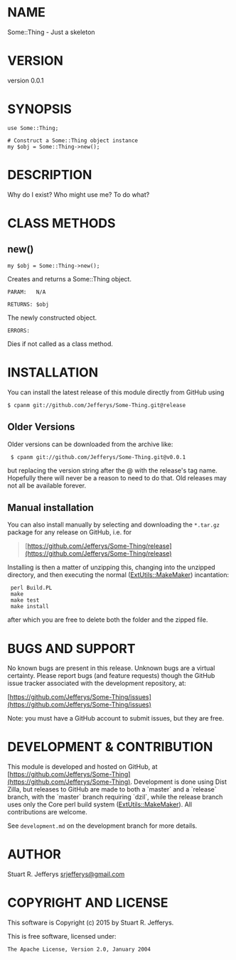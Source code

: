 # NAME

Some::Thing - Just a skeleton

# VERSION

version 0.0.1

# SYNOPSIS

    use Some::Thing;

    # Construct a Some::Thing object instance
    my $obj = Some::Thing->new();

# DESCRIPTION

Why do I exist? Who might use me? To do what?

# CLASS METHODS

## new()

    my $obj = Some::Thing->new();

Creates and returns a Some::Thing object.

    PARAM:   N/A

    RETURNS: $obj
   The newly constructed object.

    ERRORS:
   Dies if not called as a class method.

# INSTALLATION

You can install the latest release of this module directly from GitHub using

    $ cpanm git://github.com/Jefferys/Some-Thing.git@release

## Older Versions

Older versions can be downloaded from the archive like:

     $ cpanm git://github.com/Jefferys/Some-Thing.git@v0.0.1

but replacing the version string after the @ with the release's tag name.
Hopefully there will never be a reason to need to do that. Old releases may not
all be available forever.

## Manual installation

You can also install manually by selecting and downloading the `*.tar.gz`
package for any release on GitHub, i.e. for

> [https://github.com/Jefferys/Some-Thing/release](https://github.com/Jefferys/Some-Thing/release)

Installing is then a matter of unzipping this, changing into the unzipped
directory, and then executing the normal
([ExtUtils::MakeMaker](https://metacpan.org/pod/ExtUtils::MakeMaker)) incantation:

     perl Build.PL
     make
     make test
     make install

after which you are free to delete both the folder and the zipped file.

# BUGS AND SUPPORT

No known bugs are present in this release. Unknown bugs are a virtual
certainty. Please report bugs (and feature requests) though the
GitHub issue tracker associated with the development repository, at:

[https://github.com/Jefferys/Some-Thing/issues](https://github.com/Jefferys/Some-Thing/issues)

Note: you must have a GitHub account to submit issues, but they are free.

# DEVELOPMENT & CONTRIBUTION

This module is developed and hosted on GitHub, at
[https://github.com/Jefferys/Some-Thing](https://github.com/Jefferys/Some-Thing). Development is done using Dist
Zilla, but releases to GitHub are made to both a \`master\` and a \`release\`
branch, with the \`master\` branch requiring \`dzil\`, while the release branch uses
only the Core perl build system ([ExtUtils::MakeMaker](https://metacpan.org/pod/ExtUtil::MakeMaker)). All
contributions are welcome.

See `development.md` on the development branch for more details.

# AUTHOR

Stuart R. Jefferys <srjefferys@gmail.com>

# COPYRIGHT AND LICENSE

This software is Copyright (c) 2015 by Stuart R. Jefferys.

This is free software, licensed under:

    The Apache License, Version 2.0, January 2004
